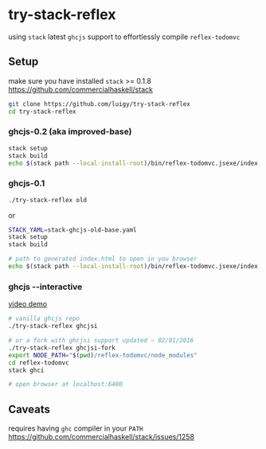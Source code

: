 # try-stack-reflex

using `stack` latest `ghcjs` support to effortlessly compile `reflex-todomvc` 


## Setup

make sure you have installed `stack` >= 0.1.8  https://github.com/commercialhaskell/stack

``` sh
git clone https://github.com/luigy/try-stack-reflex
cd try-stack-reflex
```

### ghcjs-0.2 (aka improved-base)

```sh
stack setup
stack build
echo $(stack path --local-install-root)/bin/reflex-todomvc.jsexe/index.html
```

### ghcjs-0.1
```sh
./try-stack-reflex old
```
or
```sh
STACK_YAML=stack-ghcjs-old-base.yaml
stack setup
stack build

# path to generated index.html to open in you browser
echo $(stack path --local-install-root)/bin/reflex-todomvc.jsexe/index.html
```

### ghcjs --interactive
[video demo](https://cldup.com/K4Ub9rOl9V.mp4)
```sh
# vanilla ghcjs repo
./try-stack-reflex ghcjsi

# or a fork with ghcjsi support updated ~ 02/01/2016
./try-stack-reflex ghcjsi-fork
export NODE_PATH="$(pwd)/reflex-todomvc/node_modules"
cd reflex-todomvc
stack ghci

# open browser at localhost:6400
```

## Caveats

requires having `ghc` compiler in your `PATH` https://github.com/commercialhaskell/stack/issues/1258
